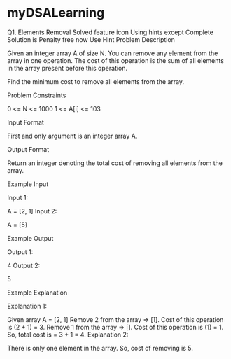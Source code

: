 # myDSALearning
Q1. Elements Removal
Solved
feature icon
Using hints except Complete Solution is Penalty free now
Use Hint
Problem Description

Given an integer array A of size N. You can remove any element from the array in one operation.
The cost of this operation is the sum of all elements in the array present before this operation.

Find the minimum cost to remove all elements from the array.



Problem Constraints

0 <= N <= 1000
1 <= A[i] <= 103



Input Format

First and only argument is an integer array A.



Output Format

Return an integer denoting the total cost of removing all elements from the array.



Example Input

Input 1:

 A = [2, 1]
Input 2:

 A = [5]


Example Output

Output 1:

 4
Output 2:

 5


Example Explanation

Explanation 1:

 Given array A = [2, 1]
 Remove 2 from the array => [1]. Cost of this operation is (2 + 1) = 3.
 Remove 1 from the array => []. Cost of this operation is (1) = 1.
 So, total cost is = 3 + 1 = 4.
Explanation 2:

 There is only one element in the array. So, cost of removing is 5.